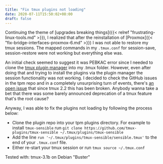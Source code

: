 ```yaml
---
title: "Fix tmux plugins not loading"
date: 2020-07-11T15:50:02+08:00
draft: false
---
```


Continuing the theme of [upgrades breaking things]({{< relref "frustrating-linux-tools.md" >}}), I realized that after the reinstallation of [Proxmox]({< "fix-bridge-interfaces-proxmox-6.md" >}}) I was not able to restore my tmux sessions. The mapped commands in my `.tmux.conf` for session-save, session-restore were not working but everything else was.

An initial check seemed to suggest it was PEBKAC error since I needed to clone the [tmux plugin manager](https://github.com/tmux-plugins/tpm) into my .tmux folder. However, even after doing that and trying to install the plugins via the plugin manager the session functionality was not working. I decided to check the GitHub issues in the tpm repo and in a completely unsurprising turn of events, there's [an open issue](https://github.com/tmux-plugins/tpm/issues/97) that since tmux 2.2 this has been broken. Anybody wanna take a bet that there was some barely announced deprecation of a tmux feature that's the root cause?

Anyway, I was able to fix the plugins not loading by following the process below:
* Clone the plugin repo into your tpm plugins directory. For example to install `tmux-sensible` run `git clone https://github.com/tmux-plugins/tmux-sensible ~/.tmux/plugins/tmux-sensible`
* Add the line `run '~/.tmux/plugins/tmux-sensible/sensible.tmux'` to the end of your `.tmux.conf` file.
* Either re-start your tmux session or run `tmux source ~/.tmux.conf`

Tested with: tmux-3.1b on Debian "Buster"
